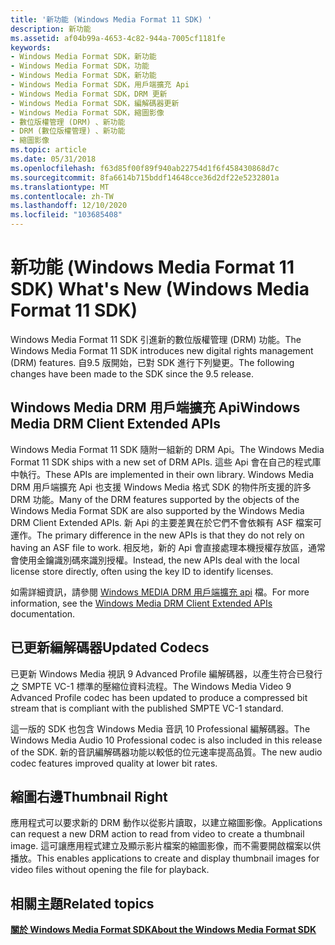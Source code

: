 ```yaml
---
title: '新功能 (Windows Media Format 11 SDK) '
description: 新功能
ms.assetid: af04b99a-4653-4c82-944a-7005cf1181fe
keywords:
- Windows Media Format SDK，新功能
- Windows Media Format SDK，功能
- Windows Media Format SDK，新功能
- Windows Media Format SDK，用戶端擴充 Api
- Windows Media Format SDK，DRM 更新
- Windows Media Format SDK，編解碼器更新
- Windows Media Format SDK，縮圖影像
- 數位版權管理 (DRM) 、新功能
- DRM (數位版權管理) 、新功能
- 縮圖影像
ms.topic: article
ms.date: 05/31/2018
ms.openlocfilehash: f63d85f00f89f940ab22754d1f6f458430868d7c
ms.sourcegitcommit: 8fa6614b715bddf14648cce36d2df22e5232801a
ms.translationtype: MT
ms.contentlocale: zh-TW
ms.lasthandoff: 12/10/2020
ms.locfileid: "103685408"
---
```

# <a name="whats-new-windows-media-format-11-sdk"></a><span data-ttu-id="47664-113">新功能 (Windows Media Format 11 SDK) </span><span class="sxs-lookup"><span data-stu-id="47664-113">What's New (Windows Media Format 11 SDK)</span></span>

<span data-ttu-id="47664-114">Windows Media Format 11 SDK 引進新的數位版權管理 (DRM) 功能。</span><span class="sxs-lookup"><span data-stu-id="47664-114">The Windows Media Format 11 SDK introduces new digital rights management (DRM) features.</span></span> <span data-ttu-id="47664-115">自9.5 版開始，已對 SDK 進行下列變更。</span><span class="sxs-lookup"><span data-stu-id="47664-115">The following changes have been made to the SDK since the 9.5 release.</span></span>

## <a name="windows-media-drm-client-extended-apis"></a><span data-ttu-id="47664-116">Windows Media DRM 用戶端擴充 Api</span><span class="sxs-lookup"><span data-stu-id="47664-116">Windows Media DRM Client Extended APIs</span></span>

<span data-ttu-id="47664-117">Windows Media Format 11 SDK 隨附一組新的 DRM Api。</span><span class="sxs-lookup"><span data-stu-id="47664-117">The Windows Media Format 11 SDK ships with a new set of DRM APIs.</span></span> <span data-ttu-id="47664-118">這些 Api 會在自己的程式庫中執行。</span><span class="sxs-lookup"><span data-stu-id="47664-118">These APIs are implemented in their own library.</span></span> <span data-ttu-id="47664-119">Windows Media DRM 用戶端擴充 Api 也支援 Windows Media 格式 SDK 的物件所支援的許多 DRM 功能。</span><span class="sxs-lookup"><span data-stu-id="47664-119">Many of the DRM features supported by the objects of the Windows Media Format SDK are also supported by the Windows Media DRM Client Extended APIs.</span></span> <span data-ttu-id="47664-120">新 Api 的主要差異在於它們不會依賴有 ASF 檔案可運作。</span><span class="sxs-lookup"><span data-stu-id="47664-120">The primary difference in the new APIs is that they do not rely on having an ASF file to work.</span></span> <span data-ttu-id="47664-121">相反地，新的 Api 會直接處理本機授權存放區，通常會使用金鑰識別碼來識別授權。</span><span class="sxs-lookup"><span data-stu-id="47664-121">Instead, the new APIs deal with the local license store directly, often using the key ID to identify licenses.</span></span>

<span data-ttu-id="47664-122">如需詳細資訊，請參閱 [Windows MEDIA DRM 用戶端擴充 api](windows-media-drm-client-extended-apis.md) 檔。</span><span class="sxs-lookup"><span data-stu-id="47664-122">For more information, see the [Windows Media DRM Client Extended APIs](windows-media-drm-client-extended-apis.md) documentation.</span></span>

## <a name="updated-codecs"></a><span data-ttu-id="47664-123">已更新編解碼器</span><span class="sxs-lookup"><span data-stu-id="47664-123">Updated Codecs</span></span>

<span data-ttu-id="47664-124">已更新 Windows Media 視訊 9 Advanced Profile 編解碼器，以產生符合已發行之 SMPTE VC-1 標準的壓縮位資料流程。</span><span class="sxs-lookup"><span data-stu-id="47664-124">The Windows Media Video 9 Advanced Profile codec has been updated to produce a compressed bit stream that is compliant with the published SMPTE VC-1 standard.</span></span>

<span data-ttu-id="47664-125">這一版的 SDK 也包含 Windows Media 音訊 10 Professional 編解碼器。</span><span class="sxs-lookup"><span data-stu-id="47664-125">The Windows Media Audio 10 Professional codec is also included in this release of the SDK.</span></span> <span data-ttu-id="47664-126">新的音訊編解碼器功能以較低的位元速率提高品質。</span><span class="sxs-lookup"><span data-stu-id="47664-126">The new audio codec features improved quality at lower bit rates.</span></span>

## <a name="thumbnail-right"></a><span data-ttu-id="47664-127">縮圖右邊</span><span class="sxs-lookup"><span data-stu-id="47664-127">Thumbnail Right</span></span>

<span data-ttu-id="47664-128">應用程式可以要求新的 DRM 動作以從影片讀取，以建立縮圖影像。</span><span class="sxs-lookup"><span data-stu-id="47664-128">Applications can request a new DRM action to read from video to create a thumbnail image.</span></span> <span data-ttu-id="47664-129">這可讓應用程式建立及顯示影片檔案的縮圖影像，而不需要開啟檔案以供播放。</span><span class="sxs-lookup"><span data-stu-id="47664-129">This enables applications to create and display thumbnail images for video files without opening the file for playback.</span></span>

## <a name="related-topics"></a><span data-ttu-id="47664-130">相關主題</span><span class="sxs-lookup"><span data-stu-id="47664-130">Related topics</span></span>

<dl> <dt>

[<span data-ttu-id="47664-131">**關於 Windows Media Format SDK**</span><span class="sxs-lookup"><span data-stu-id="47664-131">**About the Windows Media Format SDK**</span></span>](about-the-windows-media-format-sdk.md)
</dt> </dl>

 

 




